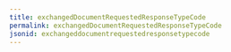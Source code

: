 ```yaml
---
title: exchangedDocumentRequestedResponseTypeCode
permalink: exchangedDocumentRequestedResponseTypeCode
jsonid: exchangeddocumentrequestedresponsetypecode
---
```

